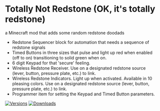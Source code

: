# Totally Not Redstone (OK, it's totally redstone) 
a Minecraft mod that adds some random redstone doodads
* Redstone Sequencer block for automation that needs a sequence of redstone signals
* Timed Buttons in three sizes that pulse and light up red when enabled (off to on) transitioning to solid green when on.
* 6 digit Keypad for that 'secure' feeling.
* Wireless Redstone Receiver. Use on a designated redstone source (lever, button, pressure plate, etc.) to link.
* Wireless Redstone Indicators. Light up when activated. Available in 10 pleasing colors. Use on a designated redstone source (lever, button, pressure plate, etc.) to link.
* Programmer item for setting the Keypad and Timed Button parameters.

[![Versions](http://cf.way2muchnoise.eu/versions/totally-not-redstone.svg)](https://minecraft.curseforge.com/projects/totally-not-redstone) [![Downloads](http://cf.way2muchnoise.eu/full_totally-not-redstone.svg)](https://minecraft.curseforge.com/projects/totally-not-redstone)